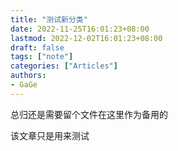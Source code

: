 ```yaml
---
title: "测试新分类"
date: 2022-11-25T16:01:23+08:00
lastmod: 2022-12-02T16:01:23+08:00
draft: false
tags: ["note"]
categories: ["Articles"]
authors:
- GaGe
---
```


总归还是需要留个文件在这里作为备用的

该文章只是用来测试
